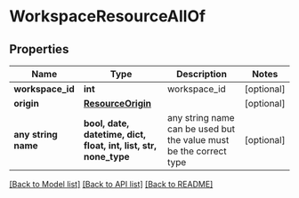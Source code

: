 # WorkspaceResourceAllOf


## Properties
Name | Type | Description | Notes
------------ | ------------- | ------------- | -------------
**workspace_id** | **int** | workspace_id | [optional] 
**origin** | [**ResourceOrigin**](ResourceOrigin.md) |  | [optional] 
**any string name** | **bool, date, datetime, dict, float, int, list, str, none_type** | any string name can be used but the value must be the correct type | [optional]

[[Back to Model list]](../README.md#documentation-for-models) [[Back to API list]](../README.md#documentation-for-api-endpoints) [[Back to README]](../README.md)


